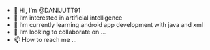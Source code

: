 - 👋 Hi, I’m @DANIJUTT91
- 👀 I’m interested in artificial intelligence 
- 🌱 I’m currently learning android app development with java and xml
- 💞️ I’m looking to collaborate on ...
- 📫 How to reach me ...

<!---
DANIJUTT91/DANIJUTT91 is a ✨ special ✨ repository because its `README.md` (this file) appears on your GitHub profile.
You can click the Preview link to take a look at your changes.
--->
